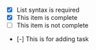 - [x] List syntax is required
- [x] This item is complete
- [ ] This item is not complete
- [-] This is for adding task
